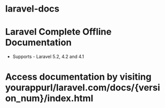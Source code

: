 laravel-docs
============

Laravel Complete Offline Documentation
==

 - Supports - Laravel 5.2, 4.2 and 4.1

Access documentation by visiting yourappurl/laravel.com/docs/{version_num}/index.html
==
